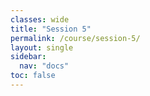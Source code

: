 ```yaml
---
classes: wide
title: "Session 5"
permalink: /course/session-5/
layout: single
sidebar:
  nav: "docs"
toc: false
---
```



